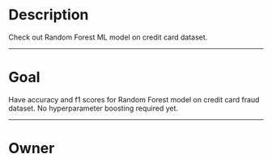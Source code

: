 # Description

Check out Random Forest ML model on credit card dataset.

---

# Goal

Have accuracy and f1 scores for Random Forest model on credit
card fraud dataset.  No hyperparameter boosting required yet.

---

# Owner
